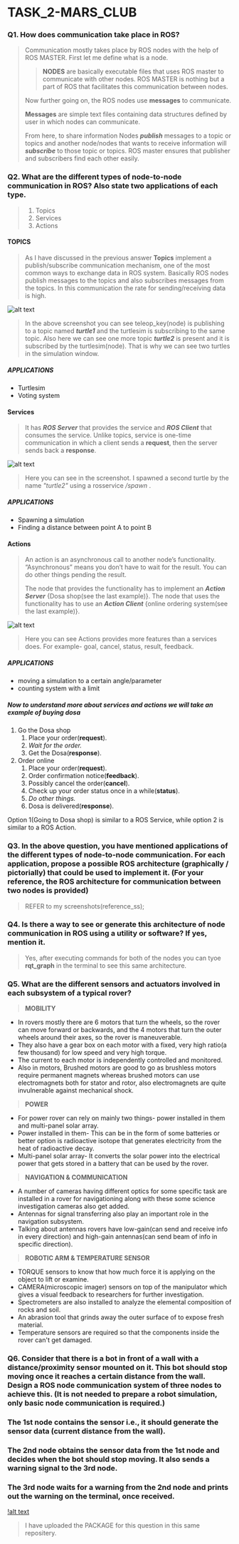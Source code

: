 # TASK_2-MARS_CLUB

### Q1. How does communication take place in ROS?

>Communication mostly takes place by ROS nodes with the help of ROS MASTER. First let me define what is a node.
>>**NODES** are basically executable files that uses ROS master to communicate with other nodes. ROS MASTER is nothing but a part of ROS that facilitates this communication between nodes.
>
>Now further going on, the ROS nodes use **messages** to communicate.
>
> **Messages** are simple text files containing data structures defined by user in which nodes can communicate.
>
>From here, to share information Nodes **_publish_** messages to a topic or topics and another node/nodes that wants to receive information will **_subscribe_** to those topic or topics. ROS master ensures that publisher and subscribers find each other easily.

### Q2. What are the different types of node-to-node communication in ROS? Also state two applications of each type.

> 1. Topics
> 2. Services
> 3. Actions

#### TOPICS
>As I have discussed in the previous answer **Topics** implement a publish/subscribe communication mechanism, one of the most common ways to exchange data in ROS system. Basically ROS nodes publish messages to the topics and also subscribes messages from the topics. In this communication the rate for sending/receiving data is high.
>
![alt text](https://github.com/ec21b1006/screenshots/blob/main/topics.png)
>
>In the above screenshot you can see teleop_key(node) is publishing to a topic named **_turtle1_** and the turtlesim is subscribing to the same topic. Also here we can see one more topic **_turtle2_** is present and it is subscribed by the turtlesim(node). That is why we can see two turtles in the simulation window.
>
##### APPLICATIONS
* Turtlesim
* Voting system

#### Services
>It has **_ROS Server_** that provides the service and **_ROS Client_** that consumes the service. Unlike topics, service is one-time communication in which a client sends a **request**, then the server sends back a **response**.
>
![alt text](https://github.com/ec21b1006/screenshots/blob/main/services.png)
>
>Here you can see in the screenshot. I spawned a second turtle by the name _"turtle2"_ using a rosservice _/spawn_ .
>
##### APPLICATIONS
* Spawning a simulation
* Finding a distance between point A to point B


#### Actions
>An action is an asynchronous call to another node’s functionality. “Asynchronous” means you don’t have to wait for the result. You can do other things pending the result.
>
>The node that provides the functionality has to implement an **_Action Server_** {Dosa shop(see the last example)}. The node that uses the functionality has to use an **_Action Client_** {online ordering system(see the last example)}.
>
![alt text](https://www.theconstructsim.com/wp-content/uploads/2017/12/ros_action.png)
>
>Here you can see Actions provides more features than a services does. For example- goal, cancel, status, result, feedback.
>
##### APPLICATIONS 
* moving a simulation to a certain angle/parameter
* counting system with a limit

#####  Now to understand more about services and actions we will take an example of buying dosa

1. Go the Dosa shop
    1. Place your order(**request**).
    2. _Wait for the order._
    3. Get the Dosa(**response**).
2. Order online
    1. Place your order(**request**).
    2. Order confirmation notice(**feedback**).
    3. Possibly cancel the order(**cancel**).
    4. Check up your order status once in a while(**status**).
    5. _Do other things._
    6. Dosa is delivered(**response**).

Option 1(Going to Dosa shop) is similar to a ROS Service, while option 2 is similar to a ROS Action.

### Q3. In the above question, you have mentioned applications of the different types of node-to-node communication. For each application, propose a possible ROS architecture (graphically / pictorially) that could be used to implement it. (For your reference, the ROS architecture for communication between two nodes is provided)

> REFER to my screenshots(reference_ss);

### Q4. Is there a way to see or generate this architecture of node communication in ROS using a utility or software? If yes, mention it.

> Yes, after executing commands for both of the nodes you can tyoe **rqt_graph** in the terminal to see this same architecture.

### Q5. What are the different sensors and actuators involved in each subsystem of a typical rover?

>**MOBILITY**
* In rovers mostly there are 6 motors that turn the wheels, so the rover can move forward or backwards, and the 4 motors that turn the outer wheels around their axes, so the rover is maneuverable.
* They also have a gear box on each motor with a fixed, very high ratio(a few thousand) for low speed and very high torque.
* The current to each motor is independently controlled and monitored.
* Also in motors, Brushed motors are good to go as brushless motors require permanent magnets whereas brushed motors can use electromagnets both for stator and rotor, also electromagnets are quite invulnerable against mechanical shock.

>**POWER**
* For power rover can rely on mainly two things- power installed in them and multi-panel solar array.
* Power installed in them- This can be in the form of some batteries or better option is radioactive isotope that generates electricity from the heat of radioactive decay.
* Multi-panel solar array- It converts the solar power into the electrical power that gets stored in a battery that can be used by the rover.

>**NAVIGATION & COMMUNICATION**
* A number of cameras having different optics for some specific task are installed in a rover for navigationing along with these some science investigation cameras also get added.
* Antennas for signal transferring also play an important role in the navigation subsystem.
* Talking about antennas rovers have low-gain(can send and receive info in every direction) and high-gain antennas(can send beam of info in specific direction).

>**ROBOTIC ARM & TEMPERATURE SENSOR**
* TORQUE sensors to know that how much force it is applying on the object to lift or examine.
* CAMERA(microscopic imager) sensors on top of the manipulator which gives a visual feedback to researchers for further investigation.
* Spectrometers are also installed to analyze the elemental composition of rocks and soil.
* An abrasion tool that grinds away the outer surface of to expose fresh material.
* Temperature sensors are required so that the components inside the rover can't get damaged.

### Q6. Consider that there is a bot in front of a wall with a distance/proximity sensor mounted on it. This bot should stop moving once it reaches a certain distance from the wall. Design a ROS node communication system of three nodes to achieve this. (It is not needed to prepare a robot simulation, only basic node communication is required.)
### The 1st node contains the sensor i.e., it should generate the sensor data (current distance from the wall).
### The 2nd node obtains the sensor data from the 1st node and decides when the bot should stop moving. It also sends a warning signal to the 3rd node.
### The 3rd node waits for a warning from the 2nd node and prints out the warning on the terminal, once received.
>
[!alt text](https://github.com/ec21b1006/screenshots/blob/main/Q6_rqt_graph.png)
>
>I have uploaded the PACKAGE for this question in this same repositery.